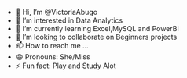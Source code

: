 - 👋 Hi, I’m @VictoriaAbugo
- 👀 I’m interested in Data Analytics
- 🌱 I’m currently learning Excel,MySQL and PowerBi
- 💞️ I’m looking to collaborate on Beginners projects
- 📫 How to reach me ...
- 😄 Pronouns: She/Miss
- ⚡ Fun fact: Play and Study Alot

<!---
VictoriaAbugo/VictoriaAbugo is a ✨ special ✨ repository because its `README.md` (this file) appears on your GitHub profile.
You can click the Preview link to take a look at your changes.
--->
